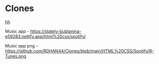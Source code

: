 # Clones

<a href="[http://example.com](https://r0han44.github.io/Clones/)" target="_blank">hh</a>


Music app - https://stately-bublanina-e59283.netlify.app/html%20css/spotify/

Music app png - https://github.com/R0HAN44/Clones/blob/main/HTML%20CSS/Spotify/R-Tunes.png
